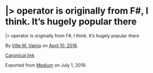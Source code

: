 # |> operator is originally from F#, I think. It’s hugely popular there

|> operator is originally from F#, I think. It’s hugely popular there

By [Ville M. Vainio](https://medium.com/@vivainio) on [April 10, 2016](https://medium.com/p/bdc9919bd9aa).

[Canonical link](https://medium.com/@vivainio/operator-is-originally-from-f-i-think-it-s-hugely-popular-there-bdc9919bd9aa)

Exported from [Medium](https://medium.com) on July 1, 2019.